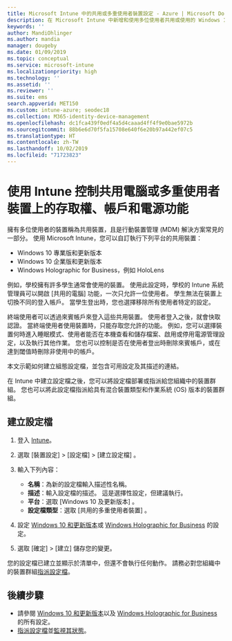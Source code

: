 ```yaml
---
title: Microsoft Intune 中的共用或多重使用者裝置設定 - Azure | Microsoft Docs
description: 在 Microsoft Intune 中新增和使用多位使用者共用或使用的 Windows 10 和 Windows Holographic for Business 裝置。 查看他們在裝置上進行的所有設定清單，包括 Microsoft HoloLens。 在裝置組態設定檔中控制來賓帳戶、管理帳戶和刪除非使用中的帳戶、允許或防止儲存至本機儲存體、設定電源和睡眠選項、選擇何時安裝更新，以及在教育環境中使用裝置。
keywords: ''
author: MandiOhlinger
ms.author: mandia
manager: dougeby
ms.date: 01/09/2019
ms.topic: conceptual
ms.service: microsoft-intune
ms.localizationpriority: high
ms.technology: ''
ms.assetid: ''
ms.reviewer: ''
ms.suite: ems
search.appverid: MET150
ms.custom: intune-azure; seodec18
ms.collection: M365-identity-device-management
ms.openlocfilehash: dc1fca439f0edf4a5d4caaad4ff4f9e0bae5972b
ms.sourcegitcommit: 88b6e6d70f5fa15708e640f6e20b97a442ef07c5
ms.translationtype: HT
ms.contentlocale: zh-TW
ms.lasthandoff: 10/02/2019
ms.locfileid: "71723823"
---
```

# <a name="control-access-accounts-and-power-features-on-shared-pc-or-multi-user-devices-using-intune"></a>使用 Intune 控制共用電腦或多重使用者裝置上的存取權、帳戶和電源功能

擁有多位使用者的裝置稱為共用裝置，且是行動裝置管理 (MDM) 解決方案常見的一部分。 使用 Microsoft Intune，您可以自訂執行下列平台的共用裝置：

- Windows 10 專業版和更新版本
- Windows 10 企業版和更新版本
- Windows Holographic for Business，例如 HoloLens

例如，學校擁有許多學生通常會使用的裝置。 使用此設定時，學校的 Intune 系統管理員可以開啟 [共用的電腦] 功能，一次只允許一位使用者。 學生無法在裝置上切換不同的登入帳戶。 當學生登出時，您也選擇移除所有使用者特定的設定。

終端使用者可以透過來賓帳戶來登入這些共用裝置。 使用者登入之後，就會快取認證。 當終端使用者使用裝置時，只能存取您允許的功能。 例如，您可以選擇裝置何時進入睡眠模式、使用者能否在本機查看和儲存檔案、啟用或停用電源管理設定，以及執行其他作業。 您也可以控制是否在使用者登出時刪除來賓帳戶，或在達到閾值時刪除非使用中的帳戶。

本文示範如何建立組態設定檔，並包含可用設定及其描述的連結。

在 Intune 中建立設定檔之後，您可以將設定檔部署或指派給您組織中的裝置群組。 您也可以將此設定檔指派給具有混合裝置類型和作業系統 (OS) 版本的裝置群組。

## <a name="create-the-profile"></a>建立設定檔

1. 登入 [Intune](https://go.microsoft.com/fwlink/?linkid=2090973)。
2. 選取 [裝置設定]   > [設定檔]   > [建立設定檔]  。
3. 輸入下列內容：

   - **名稱**：為新的設定檔輸入描述性名稱。
   - **描述**：輸入設定檔的描述。 這是選擇性設定，但建議執行。
   - **平台**：選取 [Windows 10 及更新版本]  。
   - **設定檔類型**：選取 [共用的多重使用者裝置]  。

4. 設定 [Windows 10 和更新版本](shared-user-device-settings-windows.md)或 [Windows Holographic for Business](shared-user-device-settings-windows-holographic.md) 的設定。

5. 選取 [確定]   > [建立]  儲存您的變更。

您的設定檔已建立並顯示於清單中，但還不會執行任何動作。 請務必對您組織中的裝置群組[指派設定檔](device-profile-assign.md)。

## <a name="next-steps"></a>後續步驟

- 請參閱 [Windows 10 和更新版本](shared-user-device-settings-windows.md)以及 [Windows Holographic for Business](shared-user-device-settings-windows-holographic.md) 的所有設定。
- [指派設定檔](device-profile-assign.md)並[監視其狀態](device-profile-monitor.md)。
